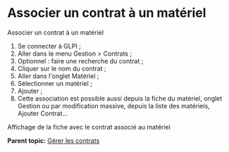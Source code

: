 Associer un contrat à un matériel
=================================

Associer un contrat à un matériel

1.  Se connecter à GLPI ;
2.  Aller dans le menu Gestion \> Contrats ;
3.  Optionnel : faire une recherche du contrat ;
4.  Cliquer sur le nom du contrat ;
5.  Aller dans l'onglet Matériel ;
6.  Sélectionner un matériel ;
7.  Ajouter ;
8.  Cette association est possible aussi depuis la fiche du matériel,
    onglet Gestion ou par modification massive, depuis la liste des
    matériels, Ajouter Contrat...

Affichage de la fiche avec le contrat associé au matériel

**Parent topic:** [Gérer les
contrats](../glpi/management_contract.html "Les contrats sont gérés depuis le menu Gestion > Contrats")

